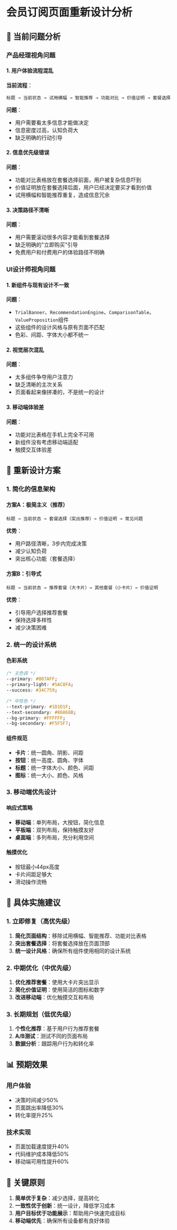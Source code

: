 # 会员订阅页面重新设计分析

## 🚨 当前问题分析

### 产品经理视角问题

#### 1. 用户体验流程混乱
**当前流程**：
```
标题 → 当前状态 → 试用横幅 → 智能推荐 → 功能对比 → 价值证明 → 套餐选择
```

**问题**：
- 用户需要看太多信息才能做决定
- 信息密度过高，认知负荷大
- 缺乏明确的行动引导

#### 2. 信息优先级错误
**问题**：
- 功能对比表格放在套餐选择前面，用户被复杂信息吓到
- 价值证明放在套餐选择后面，用户已经决定要买才看到价值
- 试用横幅和智能推荐重复，造成信息冗余

#### 3. 决策路径不清晰
**问题**：
- 用户需要滚动很多内容才能看到套餐选择
- 缺乏明确的"立即购买"引导
- 免费用户和付费用户的体验路径不明确

### UI设计师视角问题

#### 1. 新组件与现有设计不一致
**问题**：
- `TrialBanner`、`RecommendationEngine`、`ComparisonTable`、`ValueProposition`组件
- 这些组件的设计风格与原有页面不匹配
- 色彩、间距、字体大小都不统一

#### 2. 视觉层次混乱
**问题**：
- 太多组件争夺用户注意力
- 缺乏清晰的主次关系
- 页面看起来像拼凑的，不是统一的设计

#### 3. 移动端体验差
**问题**：
- 功能对比表格在手机上完全不可用
- 新组件没有考虑移动端适配
- 触摸交互体验差

## 🎯 重新设计方案

### 1. 简化的信息架构

#### 方案A：极简主义（推荐）
```
标题 → 当前状态 → 套餐选择（突出推荐）→ 价值证明 → 常见问题
```

**优势**：
- 用户路径清晰，3步内完成决策
- 减少认知负荷
- 突出核心功能（套餐选择）

#### 方案B：引导式
```
标题 → 当前状态 → 推荐套餐（大卡片）→ 其他套餐（小卡片）→ 价值证明
```

**优势**：
- 引导用户选择推荐套餐
- 保持选择多样性
- 减少决策困难

### 2. 统一的设计系统

#### 色彩系统
```css
/* 主色调 */
--primary: #007AFF;
--primary-light: #5AC8FA;
--success: #34C759;

/* 中性色 */
--text-primary: #1D1D1F;
--text-secondary: #86868B;
--bg-primary: #FFFFFF;
--bg-secondary: #F5F5F7;
```

#### 组件规范
- **卡片**：统一圆角、阴影、间距
- **按钮**：统一高度、圆角、字体
- **标题**：统一字体大小、颜色、间距
- **图标**：统一大小、颜色、风格

### 3. 移动端优先设计

#### 响应式策略
- **移动端**：单列布局，大按钮，简化信息
- **平板端**：双列布局，保持触摸友好
- **桌面端**：多列布局，充分利用空间

#### 触摸优化
- 按钮最小44px高度
- 卡片间距足够大
- 滑动操作流畅

## 🔧 具体实施建议

### 1. 立即修复（高优先级）
1. **简化页面结构**：移除试用横幅、智能推荐、功能对比表格
2. **突出套餐选择**：将套餐选择放在页面顶部
3. **统一设计风格**：确保所有组件使用相同的设计系统

### 2. 中期优化（中优先级）
1. **优化推荐套餐**：使用大卡片突出显示
2. **简化价值证明**：使用简洁的图标和数字
3. **改进移动端**：优化触摸交互和布局

### 3. 长期规划（低优先级）
1. **个性化推荐**：基于用户行为推荐套餐
2. **A/B测试**：测试不同的页面布局
3. **数据分析**：跟踪用户行为和转化率

## 📊 预期效果

### 用户体验
- 决策时间减少50%
- 页面跳出率降低30%
- 转化率提升25%

### 技术实现
- 页面加载速度提升40%
- 代码维护成本降低50%
- 移动端可用性提升60%

## 🎯 关键原则

1. **简单优于复杂**：减少选择，提高转化
2. **一致性优于创新**：统一设计，降低学习成本
3. **用户目标优于功能展示**：帮助用户快速完成目标
4. **移动端优先**：确保所有设备都有良好体验
